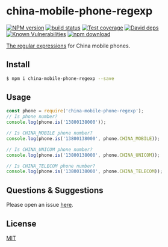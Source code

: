 # china-mobile-phone-regexp

[![NPM version][npm-image]][npm-url]
[![build status][travis-image]][travis-url]
[![Test coverage][codecov-image]][codecov-url]
[![David deps][david-image]][david-url]
[![Known Vulnerabilities][snyk-image]][snyk-url]
[![npm download][download-image]][download-url]

[npm-image]: https://img.shields.io/npm/v/china-mobile-phone-regexp.svg?style=flat-square
[npm-url]: https://npmjs.org/package/china-mobile-phone-regexp
[travis-image]: https://img.shields.io/travis/node-modules/china-mobile-phone-regexp.svg?style=flat-square
[travis-url]: https://travis-ci.org/node-modules/china-mobile-phone-regexp
[codecov-image]: https://img.shields.io/codecov/c/github/node-modules/china-mobile-phone-regexp.svg?style=flat-square
[codecov-url]: https://codecov.io/github/node-modules/china-mobile-phone-regexp?branch=master
[david-image]: https://img.shields.io/david/node-modules/china-mobile-phone-regexp.svg?style=flat-square
[david-url]: https://david-dm.org/node-modules/china-mobile-phone-regexp
[snyk-image]: https://snyk.io/test/npm/china-mobile-phone-regexp/badge.svg?style=flat-square
[snyk-url]: https://snyk.io/test/npm/china-mobile-phone-regexp
[download-image]: https://img.shields.io/npm/dm/china-mobile-phone-regexp.svg?style=flat-square
[download-url]: https://npmjs.org/package/china-mobile-phone-regexp

[The regular expressions](https://github.com/fengmk2/ChinaMobilePhoneNumberRegex) for China mobile phones.

## Install

```bash
$ npm i china-mobile-phone-regexp --save
```

## Usage

```js
const phone = require('china-mobile-phone-regexp');
// Is phone number?
console.log(phone.is('13800138000'));

// Is CHINA_MOBILE phone number?
console.log(phone.is('13800138000', phone.CHINA_MOBILE));

// Is CHINA_UNICOM phone number?
console.log(phone.is('13800138000', phone.CHINA_UNICOM));

// Is CHINA_TELECOM phone number?
console.log(phone.is('13800138000', phone.CHINA_TELECOM));
```

## Questions & Suggestions

Please open an issue [here](https://github.com/node-modules/china-mobile-phone-regexp/issues).

## License

[MIT](LICENSE)

